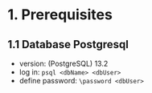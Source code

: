 # 1. Prerequisites

## 1.1 Database Postgresql
- version: (PostgreSQL) 13.2
- log in: `psql <dbName> <dbUser>`
- define password: `\password <dbUser>`
